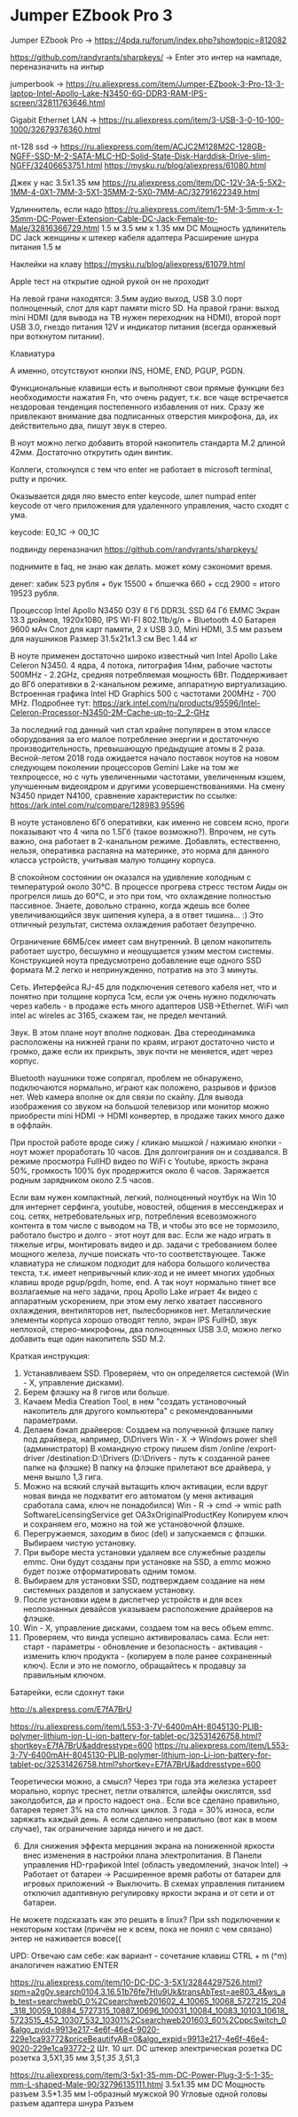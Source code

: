 # Jumper EZbook Pro 3 #

Jumper EZbook Pro -> https://4pda.ru/forum/index.php?showtopic=812082

https://github.com/randyrants/sharpkeys/ -> Enter это интер на нампаде, переназначить на интыр

jumperbook -> https://ru.aliexpress.com/item/Jumper-EZbook-3-Pro-13-3-laptop-Intel-Apollo-Lake-N3450-6G-DDR3-RAM-IPS-screen/32811763646.html

Gigabit Ethernet LAN -> https://ru.aliexpress.com/item/3-USB-3-0-10-100-1000/32679376360.html

nt-128 ssd -> https://ru.aliexpress.com/item/ACJC2M128M2C-128GB-NGFF-SSD-M-2-SATA-MLC-HD-Solid-State-Disk-Harddisk-Drive-slim-NGFF/32406653751.html
https://mysku.ru/blog/aliexpress/61080.html

Джек у нас 3.5x1.35 мм
https://ru.aliexpress.com/item/DC-12V-3A-5-5X2-1MM-4-0X1-7MM-3-5X1-35MM-2-5X0-7MM-AC/32791622349.html

Удлиннитель, если надо https://ru.aliexpress.com/item/1-5M-3-5mm-x-1-35mm-DC-Power-Extension-Cable-DC-Jack-Female-to-Male/32816366729.html
1.5 м 3.5 мм x 1.35 мм DC Мощность удлинитель DC Jack женщины к штекер кабеля адаптера Расширение шнура питания 1.5 м

Наклейки на клаву https://mysku.ru/blog/aliexpress/61079.html


Apple тест на открытие одной рукой он не проходит

На левой грани находятся: 3.5мм аудио выход, USB 3.0 порт полноценный, слот для карт памяти micro SD.
На правой грани: выход mini HDMI (для вывода на ТВ нужен переходник на HDMI), второй порт USB 3.0, гнездо питания 12V и индикатор питания (всегда оранжевый при воткнутом питании).

Клавиатура

А именно, отсутствуют кнопки INS, HOME, END, PGUP, PGDN.

Функциональные клавиши есть и выполняют свои прямые функции без необходимости нажатия Fn, что очень радует, т.к. все чаще встречается нездоровая тенденция постепенного избавления от них.
Сразу же привлекают внимание два подписанных отверстия микрофона, да, их действительно два, пишут звук в стерео.

В ноут можно легко добавить второй накопитель стандарта M.2 длиной 42мм.
Достаточно открутить один винтик.



Коллеги, столкнулся с тем что enter не работает в microsoft terminal, putty и прочих.

Оказывается дядя ляо вместо enter keycode, шлет numpad enter keycode от чего приложения для удаленного управления, часто сходят с ума.

keycode: E0_1C -> 00_1C

подвинду переназначил https://github.com/randyrants/sharpkeys/

поднимите в faq, не знаю как делать. может кому сэкономит время.

денег: хабик 523 рубля + бук 15500 + бпшечка 660 + ссд 2900 = итого 19523 рубля.

Процессор Intel Apollo N3450
ОЗУ 6 Гб DDR3L
SSD 64 Гб EMMC
Экран 13.3 дюймов, 1920x1080, IPS
WI-FI 802.11b/g/n + Bluetooth 4.0
Батарея 9600 мАч
Слот для карт памяти, 2 х USB 3.0, Mini HDMI, 3.5 мм разъем для наушников
Размер 31.5x21x1.3 см
Вес 1.44 кг

В ноуте применен достаточно широко известный чип Intel Apollo Lake Celeron N3450.
4 ядра, 4 потока, литография 14нм, рабочие частоты 500MHz - 2.2GHz, средняя потребляемая мощность 6Вт.
Поддерживает до 8Гб оперативки в 2-канальном режиме, аппаратную виртуализацию.
Встроенная графика Intel HD Graphics 500 с частотами 200MHz - 700 MHz.
Подробнее тут:
https://ark.intel.com/ru/products/95596/Intel-Celeron-Processor-N3450-2M-Cache-up-to-2_2-GHz

За последний год данный чип стал крайне популярен в этом классе оборудования за его малое потребление энергии и достаточную производительность, превышающую предыдущие атомы в 2 раза.
Весной-летом 2018 года ожидается начало поставок ноутов на новом следующем поколении процессоров Gemini Lake на том же техпроцессе, но с чуть увеличенными частотами, увеличенным кэшем, улучшенным видеоядром и другими усовершенствованиями.
На смену N3450 придет N4100, сравнение характеристик по ссылке:
https://ark.intel.com/ru/compare/128983,95596

В ноуте установлено 6Гб оперативки, как именно не совсем ясно, проги показывают что 4 чипа по 1.5Гб (такое возможно?).
Впрочем, не суть важно, она работает в 2-канальном режиме.
Добавлять, естественно, нельзя, оперативка распаяна на материнке, это норма для данного класса устройств, учитывая малую толщину корпуса.

В спокойном состоянии он оказался на удивление холодным с температурой около 30°C.
В процессе прогрева стресс тестом Аиды он прогрелся лишь до 60°C, и это при том, что охлаждение полностью пассивное. Знаете, довольно странно, когда ждешь все более увеличивающийся звук шипения кулера, а в ответ тишина... :)
Это отличный результат, система охлаждения работает безупречно.

Ограничение 66МБ/сек имеет сам внутренний.
В целом накопитель работает шустро, бесшумно и неощущается узким местом системы.
Конструкцией ноута предусмотрено добавление еще одного SSD формата M.2 легко и непринужденно, потратив на это 3 минуты.


Сеть.
Интерфейса RJ-45 для подключения сетевого кабеля нет, что и понятно при толщине корпуса 1см, если уж очень нужно подключать через кабель - в продаже есть много адаптеров USB->Ethernet.
WiFi чип intel ac wireles ac 3165, скажем так, не предел мечтаний.

Звук.
В этом плане ноут вполне подкован.
Два стереодинамика расположены на нижней грани по краям, играют достаточно чисто и громко, даже если их прикрыть, звук почти не меняется, идет через корпус.

Bluetooth наушники тоже сопрягал, проблем не обнаружено, подключаются нормально, играют как положено, разрывов и фризов нет.
Web камера вполне ок для связи по скайпу.
Для вывода изображения со звуком на большой телевизор или монитор можно приобрести mini HDMI -> HDMI конвертер, в продаже таких много даже в оффлайн.

При простой работе вроде сижу / кликаю мышкой / нажимаю кнопки - ноут может проработать 10 часов.
Для долгоиграния он и создавался.
В режиме просмотра FullHD видео по WiFi с Youtube, яркость экрана 50%, громкость 100% бук продержится около 6 часов.
Заряжается родным зарядником около 2.5 часов.

Если вам нужен компактный, легкий, полноценный ноутбук на Win 10 для интернет серфинга, youtube, новостей, общения в мессенджерах и соц. сетях, нетребовательных игр, потребления всевозможного контента в том числе с выводом на ТВ, и чтобы это все не тормозило, работало быстро и долго - этот ноут для вас.
Если же надо играть в тяжелые игры, монтировать видео и др. задачи с требованием более мощного железа, лучше поискать что-то соответствующее. Также клавиатура не слишком подходит для набора большого количества текста, т.к. имеет непривычный клик-ход и не имеет многих удобных клавиш вроде pgup/pgdn, home, end.
А так ноут нормально тянет все возлагаемые на него задачи, проц Apollo Lake играет 4к видео с аппаратным ускорением, при этом ему легко хватает пассивного охлаждения, вентиляторов нет, пылесборников нет.
Металлические элементы корпуса хорошо отводят тепло, экран IPS FullHD, звук неплохой, стерео-микрофоны, два полноценных USB 3.0, можно легко добавить еще один накопитель SSD M.2.




Краткая инструкция:
1. Устанавливаем SSD. Проверяем, что он определяется системой (Win - X, управление дисками).
2. Берем флэшку на 8 гигов или больше.
3. Качаем Media Creation Tool, в нем "создать установочный накопитель для другого компьютера" с рекомендованными параметрами.
4. Делаем бэкап драйверов:
Создаем на полученной флэшке папку под драйвера, например, D\Drivers
Win - X -> Windows power shell (администратор)
В командную строку пишем dism /online /export-driver /destination:D:\Drivers (D:\Drivers - путь к созданной ранее папке на флэшке)
В папку на флэшке прилетают все драйвера, у меня вышло 1,3 гига.
5. Можно на всякий случай вытащить ключ активации, если вдруг новая винда не подхватит его автоматом (у меня активация сработала сама, ключ не понадобился)
Win - R -> cmd -> wmic path SoftwareLicensingService get OA3xOriginalProductKey
Копируем ключ и сохраняем его, можно на той же установочной флэшке.
6. Перегружаемся, заходим в биос (del) и запускаемся с флэшки. Выбираем чистую установку.
7. При выборе места установки удаляем все служебные разделы emmc. Они будут созданы при установке на SSD, а emmc можно будет позже отформатировать одним томом.
8. Выбираем для установки SSD, подтверждаем создание на нем системных разделов и запускаем установку.
9. После установки идем в диспетчер устройств и для всех неопознанных девайсов указываем расположение драйверов на флэшке.
10. Win - X, управление дисками, создаем том на весь объем emmc.
11. Проверяем, что винда успешно активировалась сама. Если нет: старт - параметры - обновление и безопасность - активация - изменить ключ продукта - (копируем в поле ранее сохраненный ключ). Если и это не помогло, обращайтесь к продавцу за правильным ключом.


Батарейки, если сдохнут таки

http://s.aliexpress.com/E7fA7BrU

https://ru.aliexpress.com/item/L553-3-7V-6400mAH-8045130-PLIB-polymer-lithium-ion-Li-ion-battery-for-tablet-pc/32531426758.html?shortkey=E7fA7BrU&addresstype=600
https://ru.aliexpress.com/item/L553-3-7V-6400mAH-8045130-PLIB-polymer-lithium-ion-Li-ion-battery-for-tablet-pc/32531426758.html?shortkey=E7fA7BrU&addresstype=600

Теоретически можно, а смысл? Через три года эта железка устареет морально, корпус треснет, петли отвалятся, шлейфы окислятся, ssd заколдобится, да и просто надоест она.. Если все сделано правильно, батарея теряет 3% на сто полных циклов. 3 года = 30% износа, если заряжать каждый день. А если сделано неправильно (вот как в моем случае), так ограничение заряда ничего и не даст. 


6)	Для снижения эффекта мерцания экрана на пониженной яркости внес изменения в настройки плана электропитания. В Панели управления HD-графикой Intel (область уведомлений, значок Intel) -> Работает от батареи -> Расширенное время работы от батареи для игровых приложений -> Выключить. В схемах управления питанием отключил адаптивную регулировку яркости экрана и от сети и от батареи.


Не можете подсказать как это решить в linux? При ssh подключении к некоторым хостам (причём не к всем, пока не понял с чем связано) энтер не наживается вовсе((

UPD: Отвечаю сам себе: как вариант - сочетание клавиш CTRL + m (^m) аналогичен нажатию ENTER


https://ru.aliexpress.com/item/10-DC-DC-3-5X1/32844297526.html?spm=a2g0v.search0104.3.16.51b76fe7HIu9Uk&transAbTest=ae803_4&ws_ab_test=searchweb0_0%2Csearchweb201602_4_10065_10068_5727215_204_318_10059_10884_5727315_10887_10696_100031_10084_10083_10103_10618_5723515_452_10307_532_10301%2Csearchweb201603_60%2CppcSwitch_0&algo_pvid=9913e217-4e6f-46e4-9020-229e1ca93772&priceBeautifyAB=0&algo_expid=9913e217-4e6f-46e4-9020-229e1ca93772-2
Шт. 10 шт. DC штекер электрическая розетка DC розетка 3,5X1,35 мм 3,5*1,35 3,5*1,3

https://ru.aliexpress.com/item/3-5x1-35-mm-DC-Power-Plug-3-5-1-35-mm-L-shaped-Male-90/32796135111.html
3.5x1.35 мм DC Мощность разъем 3.5*1.35 мм l-образный мужской 90 Угловые одной головы разъем адаптера шнура Разъем
